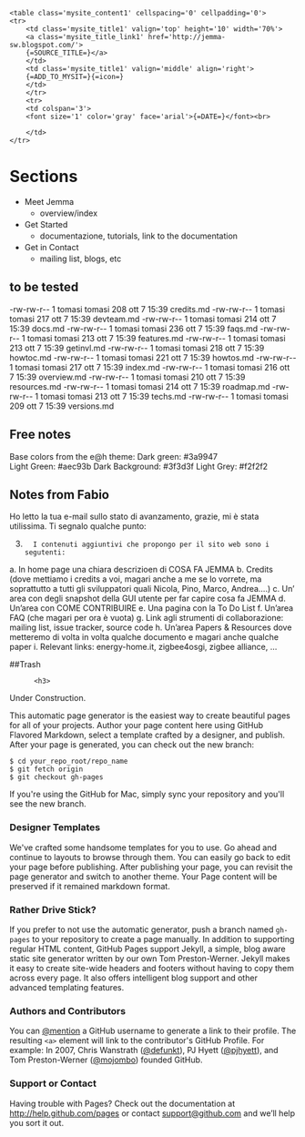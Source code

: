 <style>
.mysite_title1 {
background-color: #3a9947;
Font-Weight: bold;
font-family: verdana;
color: #FFFFFF;
padding:3px;
margin:3px;}

td.mysite_title1 {
	padding:6px;
}

a.mysite_title_link1{
color:#ffffff;
font-size : 13px;
font-family: verdana;
}

.mysite_content1 {
background : #f2f2f2;
border : 1 solid #EF9F2F;
padding : 3px;
margin : 3px;
color : #000000;
font-family : verdana;
font-size : 12;
width: 600px;
valign : top;
}

li {
	margin:3px;
}

a.mysite_item_links1{
color:#003399;
font-size : 12px;
font-family : verdana;
line-height: 25px;
}
</style>
	<table class='mysite_content1' cellspacing='0' cellpadding='0'>
	<tr>
		<td class='mysite_title1' valign='top' height='10' width='70%'>
		<a class='mysite_title_link1' href='http://jemma-sw.blogspot.com/'>
		{=SOURCE_TITLE=}</a>
		</td>
		<td class='mysite_title1' valign='middle' align='right'>
		{=ADD_TO_MYSIT=}{=icon=}
		</td>
		</tr>
		<tr>
		<td colspan='3'>
		<font size='1' color='gray' face='arial'>{=DATE=}</font><br>

		</td>
	</tr>
</table>
										  

											  


# Sections



- Meet Jemma
	- overview/index
- Get Started
	- documentazione, tutorials, link to the documentation
- Get in Contact
	- mailing list, blogs, etc
	
## to be tested
	
-rw-rw-r-- 1 tomasi tomasi  208 ott  7 15:39 credits.md
-rw-rw-r-- 1 tomasi tomasi  217 ott  7 15:39 devteam.md
-rw-rw-r-- 1 tomasi tomasi  214 ott  7 15:39 docs.md
-rw-rw-r-- 1 tomasi tomasi  236 ott  7 15:39 faqs.md
-rw-rw-r-- 1 tomasi tomasi  213 ott  7 15:39 features.md
-rw-rw-r-- 1 tomasi tomasi  213 ott  7 15:39 getinvl.md
-rw-rw-r-- 1 tomasi tomasi  218 ott  7 15:39 howtoc.md
-rw-rw-r-- 1 tomasi tomasi  221 ott  7 15:39 howtos.md
-rw-rw-r-- 1 tomasi tomasi  217 ott  7 15:39 index.md
-rw-rw-r-- 1 tomasi tomasi  216 ott  7 15:39 overview.md
-rw-rw-r-- 1 tomasi tomasi  210 ott  7 15:39 resources.md
-rw-rw-r-- 1 tomasi tomasi  214 ott  7 15:39 roadmap.md
-rw-rw-r-- 1 tomasi tomasi  213 ott  7 15:39 techs.md
-rw-rw-r-- 1 tomasi tomasi  209 ott  7 15:39 versions.md
	


## Free notes

Base colors from the e@h theme:
	Dark green:	 #3a9947	
	Light Green:		#aec93b
	Dark Background:	#3f3d3f
	Light Grey:		#f2f2f2	

## Notes from Fabio

Ho letto la tua e-mail sullo stato di avanzamento, grazie, mi è stata utilissima. Ti segnalo qualche punto:

3.       I contenuti aggiuntivi che propongo per il sito web sono i segutenti:
a.       In home page una chiara descrizioen di COSA FA JEMMA
b.      Credits  (dove mettiamo i credits a voi, magari anche a me se lo vorrete, ma soprattutto a tutti gli sviluppatori quali Nicola, Pino, Marco, Andrea….)
c.       Un’ area con degli snapshot della GUI utente per far capire cosa fa JEMMA
d.      Un’area con COME CONTRIBUIRE
e.      Una pagina con la To Do List
f.        Un’area FAQ (che magari per ora è vuota)
g.       Link agli strumenti di collaborazione: mailing list, issue tracker, source code
h.      Un’area Papers & Resources dove metteremo di volta in volta qualche documento e magari anche qualche paper
i.         Relevant links: energy-home.it, zigbee4osgi, zigbee alliance, …

 


##Trash


          <h3>
<a name="welcome-to-github-pages" class="anchor" href="#welcome-to-github-pages"><span class="octicon octicon-link"></span></a>Under Construction.</h3>

<p>This automatic page generator is the easiest way to create beautiful pages for all of your projects. Author your page content here using GitHub Flavored Markdown, select a template crafted by a designer, and publish. After your page is generated, you can check out the new branch:</p>

<pre><code>$ cd your_repo_root/repo_name
$ git fetch origin
$ git checkout gh-pages
</code></pre>

<p>If you're using the GitHub for Mac, simply sync your repository and you'll see the new branch.</p>

<h3>
<a name="designer-templates" class="anchor" href="#designer-templates"><span class="octicon octicon-link"></span></a>Designer Templates</h3>

<p>We've crafted some handsome templates for you to use. Go ahead and continue to layouts to browse through them. You can easily go back to edit your page before publishing. After publishing your page, you can revisit the page generator and switch to another theme. Your Page content will be preserved if it remained markdown format.</p>

<h3>
<a name="rather-drive-stick" class="anchor" href="#rather-drive-stick"><span class="octicon octicon-link"></span></a>Rather Drive Stick?</h3>

<p>If you prefer to not use the automatic generator, push a branch named <code>gh-pages</code> to your repository to create a page manually. In addition to supporting regular HTML content, GitHub Pages support Jekyll, a simple, blog aware static site generator written by our own Tom Preston-Werner. Jekyll makes it easy to create site-wide headers and footers without having to copy them across every page. It also offers intelligent blog support and other advanced templating features.</p>

<h3>
<a name="authors-and-contributors" class="anchor" href="#authors-and-contributors"><span class="octicon octicon-link"></span></a>Authors and Contributors</h3>

<p>You can <a href="https://github.com/blog/821" class="user-mention">@mention</a> a GitHub username to generate a link to their profile. The resulting <code>&lt;a&gt;</code> element will link to the contributor's GitHub Profile. For example: In 2007, Chris Wanstrath (<a href="https://github.com/defunkt" class="user-mention">@defunkt</a>), PJ Hyett (<a href="https://github.com/pjhyett" class="user-mention">@pjhyett</a>), and Tom Preston-Werner (<a href="https://github.com/mojombo" class="user-mention">@mojombo</a>) founded GitHub.</p>

<h3>
<a name="support-or-contact" class="anchor" href="#support-or-contact"><span class="octicon octicon-link"></span></a>Support or Contact</h3>

<p>Having trouble with Pages? Check out the documentation at <a href="http://help.github.com/pages">http://help.github.com/pages</a> or contact <a href="mailto:support@github.com">support@github.com</a> and we’ll help you sort it out.</p>



